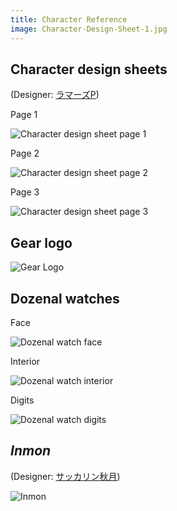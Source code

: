 ```yaml
---
title: Character Reference
image: Character-Design-Sheet-1.jpg
---
```


## Character design sheets

(Designer: [ラマーズP](https://fantia.jp/fanclubs/5425))

Page 1

![Character design sheet page 1](Character-Design-Sheet-1.jpg)

Page 2

![Character design sheet page 2](Character-Design-Sheet-2.jpg)

Page 3

![Character design sheet page 3](Character-Design-Sheet-3.jpg)

## Gear logo

![Gear Logo](Gear-Logo.svg)

## Dozenal watches

Face

![Dozenal watch face](Dozenal-Watch-Face.svg)

Interior

![Dozenal watch interior](Dozenal-Watch-Interior.svg)

Digits

![Dozenal watch digits](Dozenal-Watch-Digits.svg)

## _Inmon_

(Designer: [サッカリン秋月](https://skeb.jp/@nekozenaamatou))

![Inmon](Inmon.png)
